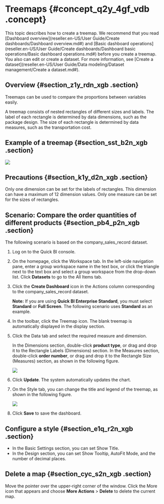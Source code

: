 # Treemaps {#concept_q2y_4gf_vdb .concept}

This topic describes how to create a treemap. We recommend that you read [Dashboard overview](reseller.en-US/User Guide/Create dashboards/Dashboard overview.md#) and [Basic dashboard operations](reseller.en-US/User Guide/Create dashboards/Dashboard basic operations/Basic dashboard operations.md#) before you create a treemap. You also can edit or create a dataset. For more information, see [Create a dataset](reseller.en-US/User Guide/Data modeling/Dataset management/Create a dataset.md#).

## Overview {#section_z1y_rdn_xgb .section}

Treemaps can be used to compare the proportions between variables easily.

A treemap consists of nested rectangles of different sizes and labels. The label of each rectangle is determined by data dimensions, such as the package design. The size of each rectangle is determined by data measures, such as the transportation cost.

## Example of a treemap {#section_sst_b2n_xgb .section}

![](http://static-aliyun-doc.oss-cn-hangzhou.aliyuncs.com/assets/img/9137/155721139739652_en-US.png)

## Precautions {#section_k1y_d2n_xgb .section}

Only one dimension can be set for the labels of rectangles. This dimension can have a maximum of 12 dimension values. Only one measure can be set for the sizes of rectangles.

## Scenario: Compare the order quantities of different products {#section_pb4_p2n_xgb .section}

The following scenario is based on the company\_sales\_record dataset.

1.  Log on to the Quick BI console.
2.  On the homepage, click the Workspace tab. In the left-side navigation pane, enter a group workspace name in the text box, or click the triangle next to the text box and select a group workspace from the drop-down list. Click **Datasets** to go to the All Items tab.
3.  Click the **Create Dashboard** icon in the Actions column corresponding to the company\_sales\_record dataset.

    **Note:** If you are using **Quick BI Enterprise Standard**, you must select **Standard** or **Full Screen**. The following scenario uses **Standard** as an example.

4.  In the toolbar, click the Treemap icon. The blank treemap is automatically displayed in the display section.
5.  Click the Data tab and select the required measure and dimension.

    In the Dimensions section, double-click **product type**, or drag and drop it to the Rectangle Labels \(Dimensions\) section. In the Measures section, double-click **order number**, or drag and drop it to the Rectangle Size \(Measures\) section, as shown in the following figure.

    ![](http://static-aliyun-doc.oss-cn-hangzhou.aliyuncs.com/assets/img/9137/15572113971803_en-US.png)

6.  Click **Update**. The system automatically updates the chart.
7.  On the Style tab, you can change the title and legend of the treemap, as shown in the following figure.

    ![](http://static-aliyun-doc.oss-cn-hangzhou.aliyuncs.com/assets/img/9137/15572113971804_en-US.png)

8.  Click **Save** to save the dashboard.

## Configure a style {#section_e1q_r2n_xgb .section}

-   In the Basic Settings section, you can set Show Title.
-   In the Design section, you can set Show Tooltip, AutoFit Mode, and the number of decimal places.

## Delete a map {#section_cyc_s2n_xgb .section}

Move the pointer over the upper-right corner of the window. Click the More icon that appears and choose **More Actions** \> **Delete** to delete the current map.

